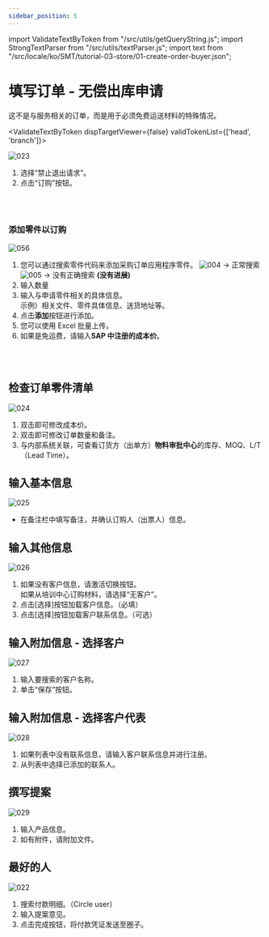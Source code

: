 ```yaml
---
sidebar_position: 5
---
```


import ValidateTextByToken from "/src/utils/getQueryString.js";
import StrongTextParser from "/src/utils/textParser.js";
import text from "/src/locale/ko/SMT/tutorial-03-store/01-create-order-buyer.json";

# 填写订单 - 无偿出库申请
这不是与服务相关的订单，而是用于必须免费运送材料的特殊情况。

<ValidateTextByToken dispTargetViewer={false} validTokenList={['head', 'branch']}>

![023](./img/023.png)

1. 选择“禁止退出请求”。
1. 点击“订购”按钮。
<br/>
<br/>

### 添加零件以订购

![056](./img/056.png)
1. 您可以通过搜索零件代码来添加采购订单应用程序零件。
    ![004](./img/004.png) → 正常搜索<br/>
    ![005](./img/005.png) → 没有正确搜索 **(没有进展)**
1. 输入数量
1. 输入与申请零件相关的具体信息。
    <br/>示例）相关文件、零件具体信息、送货地址等。
1. 点击**添加**按钮进行添加。
1. 您可以使用 Excel 批量上传。
1. 如果是免运费，请输入**SAP 中注册的成本价**。
<br/>
<br/>

## 检查订单零件清单

![024](./img/024.png)
1. 双击即可修改成本价。
1. 双击即可修改订单数量和备注。
1. 与内部系统关联，可查看订货方（出单方）**物料审批中心**的库存、MOQ、L/T（Lead Time）。

## 输入基本信息

![025](./img/025.png)
- 在备注栏中填写备注，并确认订购人（出票人）信息。

## 输入其他信息

![026](./img/026.png)
1. 如果没有客户信息，请激活切换按钮。
<br/>如果从培训中心订购材料，请选择“无客户”。
1. 点击[选择]按钮加载客户信息。（必填）
1. 点击[选择]按钮加载客户联系信息。（可选）

## 输入附加信息 - 选择客户

![027](./img/027.png)
1. 输入要搜索的客户名称。
1. 单击“保存”按钮。

## 输入附加信息 - 选择客户代表

![028](./img/028.png)
1. 如果列表中没有联系信息，请输入客户联系信息并进行注册。
1. 从列表中选择已添加的联系人。

## 撰写提案

![029](./img/029.png)
1. 输入产品信息。
1. 如有附件，请附加文件。

## 最好的人

![022](./img/022.png)
1. 搜索付款明细。（Circle user）
1. 输入提案意见。
1. 点击完成按钮，将付款凭证发送至圈子。


</ValidateTextByToken>